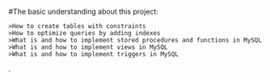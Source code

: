 #The basic understanding about this project:

    >How to create tables with constraints
    >How to optimize queries by adding indexes
    >What is and how to implement stored procedures and functions in MySQL
    >What is and how to implement views in MySQL
    >What is and how to implement triggers in MySQL
.
